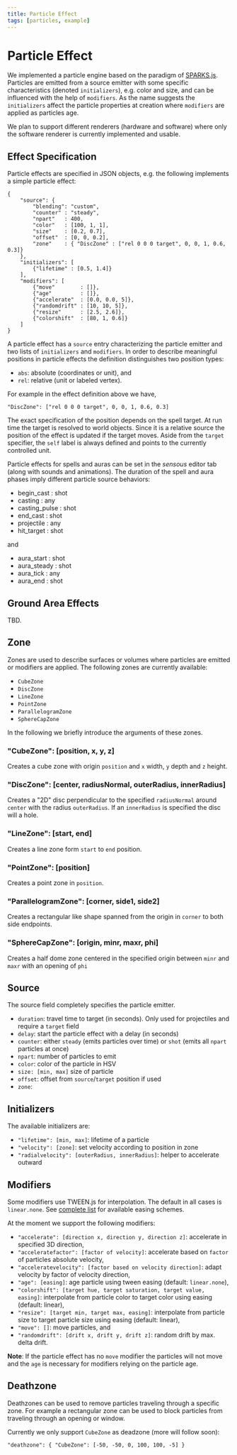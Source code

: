 ```yaml
---
title: Particle Effect
tags: [particles, example]
---
```


# Particle Effect

We implemented a particle engine based on the paradigm of
[SPARKS.js](https://github.com/zz85/sparks.js).
Particles are emitted from a source emitter with some specific characteristics
(denoted `initializers`), e.g.  color and size, and can be influenced with the
help of `modifiers`. As the name suggests the `initializers` affect the
particle properties at creation where `modifiers` are applied as particles age.

We plan to support different renderers (hardware and software) where only the
software renderer is currently implemented and usable.


## Effect Specification

Particle effects are specified in JSON objects, e.g. the following implements
a simple particle effect:

```language-json
{
    "source": {
        "blending": "custom",
        "counter" : "steady",
        "npart"   : 400,
        "color"   : [100, 1, 1],
        "size"    : [0.2, 0.7],
        "offset"  : [0, 0, 0.2],
        "zone"    : { "DiscZone" : ["rel 0 0 0 target", 0, 0, 1, 0.6, 0.3]}
    },
    "initializers": [
        {"lifetime" : [0.5, 1.4]}
    ],
    "modifiers": [
        {"move"        : []},
        {"age"         : []},
        {"accelerate"  : [0.0, 0.0, 5]},
        {"randomdrift" : [10, 10, 5]},
        {"resize"      : [2.5, 2.6]},
        {"colorshift"  : [80, 1, 0.6]}
    ]
}
```

A particle effect has a `source` entry characterizing the particle emitter and
two lists of `initializers` and `modifiers`. In order to describe meaningful
positions in particle effects the definition distinguishes two position types:

* `abs`: absolute (coordinates or unit), and
* `rel`: relative (unit or labeled vertex).

For example in the effect definition above we have,

    "DiscZone": ["rel 0 0 0 target", 0, 0, 1, 0.6, 0.3]

The exact specification of the position depends on the spell target. At run
time the target is resolved to world objects. Since it is a relative source
the position of the effect is updated if the target moves. Aside from the
`target` specifier, the `self` label is always defined and points to the
currently controlled unit.

Particle effects for spells and auras can be set in the *sensous* editor tab
(along with sounds and animations). The duration of the spell and aura phases
imply different particle source behaviors:

- begin_cast    : shot
- casting       : any
- casting_pulse : shot
- end_cast      : shot
- projectile    : any
- hit_target    : shot

and

- aura_start  : shot
- aura_steady : shot
- aura_tick   : any
- aura_end    : shot


## Ground Area Effects

TBD.


## Zone

Zones are used to describe surfaces or volumes where particles are emitted or
modifiers are applied. The following zones are currently available:

* `CubeZone`
* `DiscZone`
* `LineZone`
* `PointZone`
* `ParallelogramZone`
* `SphereCapZone`

In the following we briefly introduce the arguments of these zones.


### "CubeZone": [position, x, y, z]

Creates a cube zone with origin `position` and `x` width, `y` depth and `z`
height.


### "DiscZone": [center, radiusNormal, outerRadius, innerRadius]

Creates a "2D" disc perpendicular to the specified `radiusNormal` around
`center` with the radius `outerRadius`. If an `innerRadius` is specified the
disc will a hole.


### "LineZone": [start, end]

Creates a line zone form `start` to `end` position.


### "PointZone": [position]

Creates a point zone in `position`.


### "ParallelogramZone": [corner, side1, side2]

Creates a rectangular like shape spanned from the origin in `corner` to both
side endpoints.


### "SphereCapZone": [origin, minr, maxr, phi]

Creates a half dome zone centered in the specified origin between `minr` and
`maxr` with an opening of `phi`



## Source

The source field completely specifies the particle emitter.

* `duration`: travel time to target (in seconds). Only used for projectiles
              and require a `target` field
* `delay`: start the particle effect with a delay (in seconds)
* `counter`: either `steady` (emits particles over time) or `shot` (emits all
             `npart` particles at once)
* `npart`: number of particles to emit
* `color`: color of the particle in HSV
* `size: [min, max]` size of particle
* `offset`: offset from `source`/`target` position if used
* `zone`:


## Initializers

The available initializers are:

* `"lifetime": [min, max]`: lifetime of a particle
* `"velocity": [zone]`: set velocity according to position in zone
* `"radialvelocity": [outerRadius, innerRadius]`: helper to accelerate outward


## Modifiers

Some modifiers use TWEEN.js for interpolation. The default in all cases is
`linear.none`. See
[complete list](https://sole.github.com/tween.js/examples/03_graphs.html) for
available easing schemes.

At the moment we support the following modifiers:

* `"accelerate": [direction x, direction y, direction z]`: accelerate in
  specified 3D direction,
* `"acceleratefactor": [factor of velocity]`: accelerate based on `factor` of
  particles absolute velocity,
* `"acceleratevelocity": [factor based on velocity direction]`: adapt velocity
  by factor of velocity direction,
* `"age": [easing]`: age particle using tween easing (default: `linear.none`),
* `"colorshift": [target hue, target saturation, target value, easing]`:
  interpolate from particle color to target color using easing (default:
  linear),
* `"resize": [target min, target max, easing]`: interpolate from particle
  size to target particle size using easing (default: linear),
* `"move": []`: move particles, and
* `"randomdrift": [drift x, drift y, drift z]`: random drift by max. delta
  drift.

**Note**: If the particle effect has no `move` modifier the particles will not
move and the `age` is necessary for modifiers relying on the particle age.


## Deathzone

Deathzones can be used to remove particles traveling through a specific zone.
For example a rectangular zone can be used to block particles from traveling
through an opening or window.

Currently we only support `CubeZone` as deadzone (more will follow soon):

    "deathzone": { "CubeZone": [-50, -50, 0, 100, 100, -5] }

